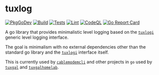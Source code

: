 # tuxlog

[![PkgGoDev](https://pkg.go.dev/badge/github.com/tuxgal/tuxlog)](https://pkg.go.dev/github.com/tuxgal/tuxlog) [![Build](https://github.com/tuxgal/tuxlog/actions/workflows/build.yml/badge.svg)](https://github.com/tuxgal/tuxlog/actions/workflows/build.yml) [![Tests](https://github.com/tuxgal/tuxlog/actions/workflows/tests.yml/badge.svg)](https://github.com/tuxgal/tuxlog/actions/workflows/tests.yml) [![Lint](https://github.com/tuxgal/tuxlog/actions/workflows/lint.yml/badge.svg)](https://github.com/tuxgal/tuxlog/actions/workflows/lint.yml) [![CodeQL](https://github.com/tuxgal/tuxlog/actions/workflows/codeql-analysis.yml/badge.svg)](https://github.com/tuxgal/tuxlog/actions/workflows/codeql-analysis.yml) [![Go Report Card](https://goreportcard.com/badge/github.com/tuxgal/tuxlog)](https://goreportcard.com/report/github.com/tuxgal/tuxlog)

A go library that provides minimalistic level logging based on the
[`tuxlogi`](https://github.com/tuxgal/tuxlogi) generic level logging
interface.

The goal is minimalism with no external dependencies other than the standard
go library and the [`tuxlogi`](https://github.com/tuxgal/tuxlogi) interface
itself.

This is currently used by
[`cablemodemcli`](https://github.com/tuxgal/cablemodemcli) and other projects
in `go` used by [`tuxgal`](https://github.com/tuxgal) and
[`tuxgalhomelab`](https://github.com/tuxgalhomelab).
